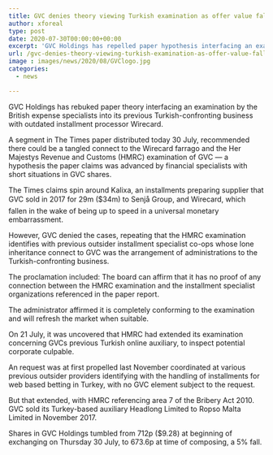 ```yaml
---
title: GVC denies theory viewing Turkish examination as offer value falls
author: xforeal 
type: post
date: 2020-07-30T00:00:00+00:00
excerpt: 'GVC Holdings has repelled paper hypothesis interfacing an examination by the British duty specialists into its previous Turkish-confronting business with dead installment processor Wirecard '
url: /gvc-denies-theory-viewing-turkish-examination-as-offer-value-falls/
image : images/news/2020/08/GVClogo.jpg
categories:
  - news

---
```

GVC Holdings has rebuked paper theory interfacing an examination by the British expense specialists into its previous Turkish-confronting business with outdated installment processor Wirecard. 

A segment in The Times paper distributed today 30 July, recommended there could be a tangled connect to the Wirecard farrago and the Her Majestys Revenue and Customs (HMRC) examination of GVC &#8212; a hypothesis the paper claims was advanced by financial specialists with short situations in GVC shares. 

The Times claims spin around Kalixa, an installments preparing supplier that GVC sold in 2017 for 29m ($34m) to Senjå Group, and Wirecard, which fallen in the wake of being up to speed in a universal monetary embarrassment. 

However, GVC denied the cases, repeating that the HMRC examination identifies with previous outsider installment specialist co-ops whose lone inheritance connect to GVC was the arrangement of administrations to the Turkish-confronting business. 

The proclamation included: The board can affirm that it has no proof of any connection between the HMRC examination and the installment specialist organizations referenced in the paper report. 

The administrator affirmed it is completely conforming to the examination and will refresh the market when suitable. 

On 21 July, it was uncovered that HMRC had extended its examination concerning GVCs previous Turkish online auxiliary, to inspect potential corporate culpable. 

An request was at first propelled last November coordinated at various previous outsider providers identifying with the handling of installments for web based betting in Turkey, with no GVC element subject to the request. 

But that extended, with HMRC referencing area 7 of the Bribery Act 2010. GVC sold its Turkey-based auxiliary Headlong Limited to Ropso Malta Limited in November 2017. 

Shares in GVC Holdings tumbled from 712p ($9.28) at beginning of exchanging on Thursday 30 July, to 673.6p at time of composing, a 5&percnt; fall.